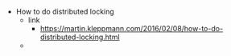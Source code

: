 - How to do distributed locking
	- link
		- https://martin.kleppmann.com/2016/02/08/how-to-do-distributed-locking.html
	-